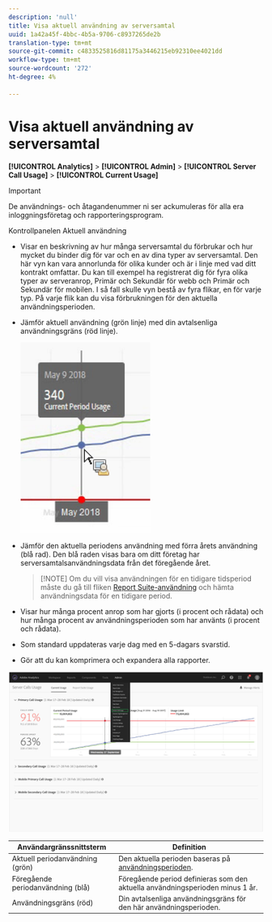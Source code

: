 ```yaml
---
description: 'null'
title: Visa aktuell användning av serversamtal
uuid: 1a42a45f-4bbc-4b5a-9706-c8937265de2b
translation-type: tm+mt
source-git-commit: c4833525816d81175a3446215eb92310ee4021dd
workflow-type: tm+mt
source-wordcount: '272'
ht-degree: 4%

---
```



# Visa aktuell användning av serversamtal

**[!UICONTROL Analytics]** > **[!UICONTROL Admin]** > **[!UICONTROL Server Call Usage]** > **[!UICONTROL Current Usage]**

>[!IMPORTANT]
>
>De användnings- och åtagandenummer ni ser ackumuleras för alla era inloggningsföretag och rapporteringsprogram.

Kontrollpanelen Aktuell användning

* Visar en beskrivning av hur många serversamtal du förbrukar och hur mycket du binder dig för var och en av dina typer av serversamtal. Den här vyn kan vara annorlunda för olika kunder och är i linje med vad ditt kontrakt omfattar. Du kan till exempel ha registrerat dig för fyra olika typer av serveranrop, Primär och Sekundär för webb och Primär och Sekundär för mobilen. I så fall skulle vyn bestå av fyra flikar, en för varje typ. På varje flik kan du visa förbrukningen för den aktuella användningsperioden.
* Jämför aktuell användning (grön linje) med din avtalsenliga användningsgräns (röd linje).

   ![](assets/current_period.png)

* Jämför den aktuella periodens användning med förra årets användning (blå rad). Den blå raden visas bara om ditt företag har serversamtalsanvändningsdata från det föregående året.

   > [!NOTE] Om du vill visa användningen för en tidigare tidsperiod måste du gå till fliken [Report Suite-användning](/help/admin/c-server-call-usage/report-suite-usage.md) och hämta användningsdata för en tidigare period.

* Visar hur många procent anrop som har gjorts (i procent och rådata) och hur många procent av användningsperioden som har använts (i procent och rådata).
* Som standard uppdateras varje dag med en 5-dagars svarstid.
* Gör att du kan komprimera och expandera alla rapporter.

![](assets/server_call_dashboard.png)

| Användargränssnittsterm | Definition |
|---|---|
| Aktuell periodanvändning (grön) | Den aktuella perioden baseras på [användningsperioden](/help/admin/c-server-call-usage/overage-overview.md). |
| Föregående periodanvändning (blå) | Föregående period definieras som den aktuella användningsperioden minus 1 år. |
| Användningsgräns (röd) | Din avtalsenliga användningsgräns för den här användningsperioden. |
